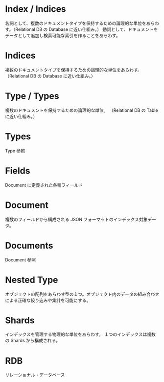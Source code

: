 # Index / Indices
名詞として、複数のドキュメントタイプを保持するための論理的な単位をあらわす。（Relational DB の Database に近い仕組み。）
動詞として、ドキュメントをデータとして追加し検索可能な索引を作ることをあらわす。

# Indices
複数のドキュメントタイプを保持するための論理的な単位をあらわす。（Relational DB の Database に近い仕組み。）

# Type / Types
複数のドキュメントを保持するための論理的な単位。
（Relational DB の Table に近い仕組み。）

# Types
Type 参照

# Fields
Document に定義された各種フィールド

# Document
複数のフィールドから構成される JSON フォーマットのインデックス対象データ。

# Documents
Document 参照

# Nested Type
オブジェクトの配列をあらわす型の１つ。オブジェクト内のデータの組み合わせによる正確な絞り込みや集計を可能にする。

# Shards
インデックスを管理する物理的な単位をあらわす。
１つのインデックスは複数の Shards から構成される。

# RDB
リレーショナル・データベース